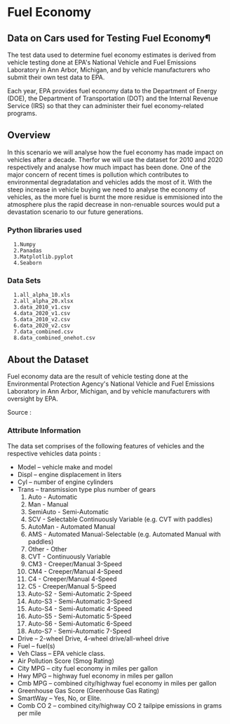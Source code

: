 # Fuel Economy


## Data on Cars used for Testing Fuel Economy¶


The test data used to determine fuel economy estimates is derived from vehicle testing done at EPA's National Vehicle and Fuel Emissions Laboratory in Ann Arbor, Michigan, and by vehicle manufacturers who submit their own test data to EPA.

Each year, EPA provides fuel economy data to the Department of Energy (DOE), the Department of Transportation (DOT) and the Internal Revenue Service (IRS) so that they can administer their fuel economy-related programs.

## Overview


In this scenario we will analyse how the fuel economy has made impact on vehicles after a decade. Therfor we will use the dataset for 2010 and 2020 respectively and analyse how much impact has been done. One of the major concern of recent times is pollution which contributes to environmental degradatation and vehicles adds the most of it. With the steep increase in vehicle buying we need to analyse the economy of vehicles, as the more fuel is burnt the more residue is emmisioned into the atmosphere plus the rapid decrease in non-renuable sources would put a devastation scenario to our future generations.

### Python libraries used

      1.Numpy
      2.Panadas
      3.Matplotlib.pyplot
      4.Seaborn


### Data Sets

      1.all_alpha_10.xls
      2.all_alpha_20.xlsx
      3.data_2010_v1.csv
      4.data_2020_v1.csv
      5.data_2010_v2.csv
      6.data_2020_v2.csv
      7.data_combined.csv
      8.data_combined_onehot.csv


## About the Dataset


Fuel economy data are the result of vehicle testing done at the Environmental Protection Agency's National Vehicle and Fuel Emissions Laboratory in Ann Arbor, Michigan, and by vehicle manufacturers with oversight by EPA.


Source : <a href="https://www.fueleconomy.gov/feg/download.shtml"></a>


### Attribute Information

The data set comprises of the following features of vehicles and the respective vehicles data points :

* Model – vehicle make and model
* Displ – engine displacement in liters
* Cyl – number of engine cylinders
* Trans – transmission type plus number of gears
    1. Auto - Automatic
    2. Man - Manual
    3. SemiAuto - Semi-Automatic
    4. SCV - Selectable Continuously Variable (e.g. CVT with paddles)
    5. AutoMan - Automated Manual
    6. AMS - Automated Manual-Selectable (e.g. Automated Manual with paddles)
    7. Other - Other
    8. CVT - Continuously Variable
    9. CM3 - Creeper/Manual 3-Speed
    10. CM4 - Creeper/Manual 4-Speed
    11. C4 - Creeper/Manual 4-Speed
    12. C5 - Creeper/Manual 5-Speed
    13. Auto-S2 - Semi-Automatic 2-Speed
    14. Auto-S3 - Semi-Automatic 3-Speed
    15. Auto-S4 - Semi-Automatic 4-Speed
    16. Auto-S5 - Semi-Automatic 5-Speed
    17. Auto-S6 - Semi-Automatic 6-Speed
    18. Auto-S7 - Semi-Automatic 7-Speed
* Drive – 2-wheel Drive, 4-wheel drive/all-wheel drive
* Fuel – fuel(s)
* Veh Class – EPA vehicle class. 
* Air Pollution Score (Smog Rating) 
* City MPG – city fuel economy in miles per gallon
* Hwy MPG – highway fuel economy in miles per gallon
* Cmb MPG – combined city/highway fuel economy in miles per gallon
* Greenhouse Gas Score (Greenhouse Gas Rating) 
* SmartWay – Yes, No, or Elite. 
* Comb CO 2 – combined city/highway CO 2 tailpipe emissions in grams per mile